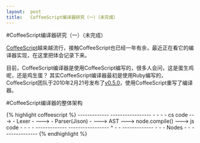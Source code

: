 ```yaml
---
layout:  post
title:   CoffeeScript编译器研究（一）（未完成）
---
```


#CoffeeScript编译器研究（一）（未完成）

[CoffeeScript](http://coffeescript.org/)越来越流行，接触CoffeeScript也已经一年有余，最近正在看它的编译器实现，在这里把体会记录下来。

目前，CoffeeScript编译器是使用CoffeeScript编写的，很多人会问，这是蛋生鸡呢，还是鸡生蛋？ 
其实CoffeeScript编译器最初是使用Ruby编写的，CoffeeScript团队于2010年2月21号发布了[v0.5.0](http://coffeescript.org/#changelog)，使用CoffeeScript重写了编译器。

#CoffeeScript编译器的整体架构

{% highlight coffeescript %}
             -------------      -----------------
             -           -      -               -
cs code ---> -   Lexer   - ---> - Parser(Jison) - ---> AST ---> node.compile() ---> js code
             -           -      -               -
             -------------      -----------------
                                        ^
                                        -
                                        -
                                  -------------
                                  -           -
                                  -   Nodes   -
                                  -           -
                                  -------------
{% endhighlight %}
